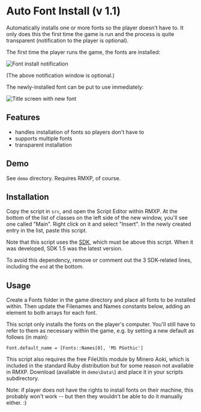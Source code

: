 Auto Font Install (v 1.1)
===

Automatically installs one or more fonts so the player doesn't have to. It only does this the first time the game is run and the process is quite transparent (notification to the player is optional).

The first time the player runs the game, the fonts are installed:

![Font install notification](http://s88387243.onlinehome.us/rmxp/auto_font_install/afo_notification.jpg)

(The above notification window is optional.)

The newly-installed font can be put to use immediately:

![Title screen with new font](http://s88387243.onlinehome.us/rmxp/auto_font_install/afo_title.jpg)


Features
---

* handles installation of fonts so players don't have to
* supports multiple fonts
* transparent installation

Demo
---
See `demo` directory. Requires RMXP, of course.


Installation
---
Copy the script in `src`, and open the Script Editor within RMXP. At the bottom of the list of classes on the left side of the new window, you'll see one called "Main". Right click on it and select "Insert". In the newly created entry in the list, paste this script.

Note that this script uses the [SDK](http://www.hbgames.org/forums/viewtopic.php?t=1802.0), which must be above this script. When it was developed, SDK 1.5 was the latest version.

To avoid this dependency, remove or comment out the 3 SDK-related lines, including the `end` at the bottom.


Usage
---
Create a Fonts folder in the game directory and place all fonts to be installed within. Then update the Filenames and Names constants below, adding an element to both arrays for each font.
  
This script only installs the fonts on the player's computer. You'll still have to refer to them as necessary within the game, e.g. by setting a new default as follows (in main):

    Font.default_name = [Fonts::Names[0], 'MS PGothic']
  
This script also requires the free FileUtils module by Minero Aoki, which is included in the standard Ruby distribution but for some reason not available in RMXP. Download (available in `demo\Data\`) and place it in your scripts subdirectory.
  
Note: if player does not have the rights to install fonts on their machine, this probably won't work -- but then they wouldn't be able to do it manually either. :)

